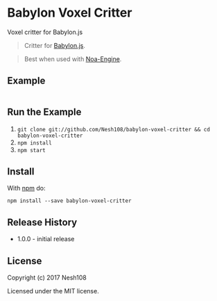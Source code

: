 # Babylon Voxel Critter
Voxel critter for Babylon.js

> Critter for [Babylon.js](https://github.com/BabylonJS/Babylon.js).

> Best when used with [Noa-Engine](https://github.com/andyhall/noa).

## Example

```js


```

## Run the Example

1. `git clone git://github.com/Nesh108/babylon-voxel-critter && cd babylon-voxel-critter`
1. `npm install`
1. `npm start`

## Install

With [npm](https://npmjs.org) do:

```
npm install --save babylon-voxel-critter
```

## Release History

* 1.0.0 - initial release

## License

Copyright (c) 2017 Nesh108<br/>

Licensed under the MIT license.